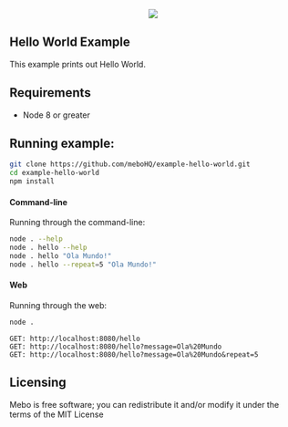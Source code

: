 <p align="center">
  <img src="https://mebohq.github.io/docs/data/logo.png"/>
</p>

## Hello World Example
This example prints out Hello World.

## Requirements
- Node 8 or greater

## Running example:
```bash
git clone https://github.com/meboHQ/example-hello-world.git
cd example-hello-world
npm install
```

#### Command-line
Running through the command-line:

```bash
node . --help
node . hello --help
node . hello "Ola Mundo!"
node . hello --repeat=5 "Ola Mundo!"
```

#### Web
Running through the web:

```bash
node .
```

```
GET: http://localhost:8080/hello
GET: http://localhost:8080/hello?message=Ola%20Mundo
GET: http://localhost:8080/hello?message=Ola%20Mundo&repeat=5
```


## Licensing
Mebo is free software; you can redistribute it and/or modify it under the terms of the MIT License
